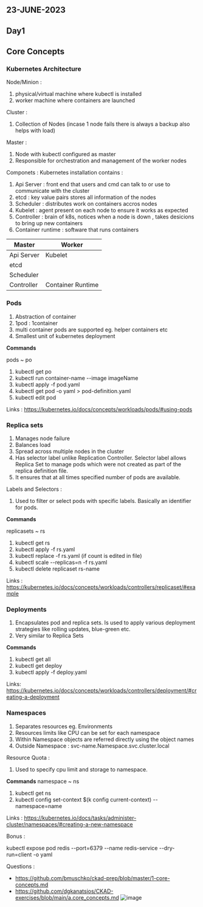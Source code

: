 ## 23-JUNE-2023

## Day1

## Core Concepts

### Kubernetes Architecture
Node/Minion : 
 1. physical/virtual machine where kubectl is installed
 2. worker machine where containers are launched

Cluster :
 1. Collection of Nodes (incase 1 node fails there is always a backup also helps with load)
 
Master :
 1. Node with kubectl configured as master
 2. Responsible for orchestration and management of the worker nodes

Componets :
Kubernetes installation contains :
 1. Api Server : front end that users and cmd can talk to or use to communicate with the cluster
 2. etcd : key value pairs stores all information of the nodes
 3. Scheduler : distributes work on containers accros  nodes
 4. Kubelet : agent present on each node to ensure it works as expected
 5. Controller : brain of k8s, notices when a node is down , takes desicions to bring up new containers
 6. Container runtime : software that runs containers

 																							   
| **Master**  | **Worker** |
|--|--|
| Api Server | Kubelet |
| etcd |  |
| Scheduler |  |
| Controller | Container Runtime |



### Pods
1. Abstraction of container
2. 1pod  : 1container
3. multi container pods are supported eg. helper containers etc
4. Smallest unit of kubernetes deployment

**Commands**

pods ~ po
1. kubectl get po
2. kubectl run container-name --image imageName
3. kubectl apply -f pod.yaml
4. kubectl get pod <pod-name> -o yaml > pod-definition.yaml
5. kubectl edit pod <pod-name>

Links :
https://kubernetes.io/docs/concepts/workloads/pods/#using-pods


### Replica sets
 1. Manages node failure
 2. Balances load
 3. Spread across multiple nodes in the cluster
 4. Has selector label unlike Replication Controller. Selector label allows Replica Set to manage pods which were not created as part of the replica definition file. 
 5. It ensures that at all times specified number of pods are available.

Labels and Selectors :
 1. Used to filter or select pods with specific labels. Basically an identifier for pods.

**Commands**

replicasets ~ rs
 1. kubectl get rs
 2. kubectl apply -f rs.yaml
 3. kubectl  replace -f rs.yaml (if count is edited in file)
 4. kubectl  scale --replicas=n -f rs.yaml
 5. kubectl  delete replicaset rs-name

Links :
https://kubernetes.io/docs/concepts/workloads/controllers/replicaset/#example



### Deployments
 1. Encapsulates pod and replica sets. Is used to apply various deployment strategies like rolling updates,  blue-green etc.
 2. Very similar to Replica Sets
 
 **Commands**
  1.  kubectl get all
  2. kubectl get deploy
  3. kubectl apply -f deploy.yaml

Links:
https://kubernetes.io/docs/concepts/workloads/controllers/deployment/#creating-a-deployment


### Namespaces
 1. Separates resources eg. Environments
 2. Resources limits like CPU can be set for each namespace
 3. Within Namespace objects are referred directly using the object names
 4. Outside Namespace : svc-name.Namespace.svc.cluster.local

Resource Quota :
 1. Used to specify cpu limit and storage to namespace.

**Commands**
namespace ~ ns
 1. kubectl get ns
 2. kubectl config set-context $(k config current-context) --namespace=name


Links :
https://kubernetes.io/docs/tasks/administer-cluster/namespaces/#creating-a-new-namespace


Bonus :

kubectl expose pod redis --port=6379 --name redis-service --dry-run=client -o yaml

Questions :

- https://github.com/bmuschko/ckad-prep/blob/master/1-core-concepts.md
- https://github.com/dgkanatsios/CKAD-exercises/blob/main/a.core_concepts.md
![image](https://github.com/heloise-viegas/CKAD-PREP-2023-JUNE/assets/37453877/c6c1dd62-8c64-4ef2-8b84-b4704c28d984)

